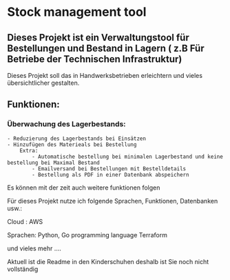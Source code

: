 # Stock management tool
## Dieses Projekt ist ein Verwaltungstool für Bestellungen und Bestand in Lagern ( z.B Für Betriebe der Technischen Infrastruktur)

Dieses Projekt soll das in Handwerksbetrieben erleichtern und vieles übersichtlicher gestalten. 

## Funktionen:

### Überwachung des Lagerbestands: 
    - Reduzierung des Lagerbestands bei Einsätzen
    - Hinzufügen des Materieals bei Bestellung
        Extra:
            - Automatische bestellung bei minimalen Lagerbestand und keine bestellung bei Maximal Bestand
            - Emailversand bei Bestellungen mit Bestelldetails
            - Bestellung als PDF in einer Datenbank abspeichern 

Es können mit der zeit auch weitere funktionen folgen

Für dieses Projekt nutze ich folgende Sprachen, Funktionen, Datenbanken usw.: 

Cloud : AWS 

Sprachen: Python, Go programming language Terraform

und vieles mehr ....

Aktuell ist die Readme in den Kinderschuhen deshalb ist Sie noch nicht vollständig

